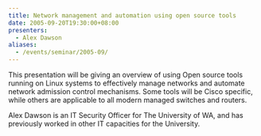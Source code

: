 ```yaml
---
title: Network management and automation using open source tools
date: 2005-09-20T19:30:00+08:00
presenters:
  - Alex Dawson
aliases:
  - /events/seminar/2005-09/
---
```


This presentation will be giving an overview of using Open source
tools running on Linux systems to effectively manage networks and
automate network admission control mechanisms. Some tools will be
Cisco specific, while others are applicable to all modern managed
switches and routers.

<!--more-->

Alex Dawson is an IT Security Officer for The University of WA, and
has previously worked in other IT capacities for the University.

<!-- **Where:** Open Source WA Centre, Tech Park -->

